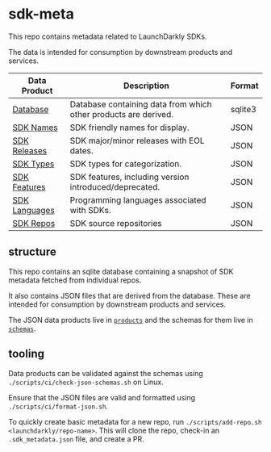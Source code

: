# sdk-meta

This repo contains metadata related to LaunchDarkly SDKs. 

The data is intended for consumption by downstream products and services.

| Data Product                             | Description                                                     | Format  |
|------------------------------------------|-----------------------------------------------------------------|---------|
| [Database](./metadata.sqlite3)           | Database containing data from which other products are derived. | sqlite3 |
| [SDK Names](products/names.json)         | SDK friendly names for display.                                 | JSON    |
| [SDK Releases](products/releases.json)   | SDK major/minor releases with EOL dates.                        | JSON    |
| [SDK Types](products/types.json)         | SDK types for categorization.                                   | JSON    |
| [SDK Features](products/features.json)   | SDK features, including version introduced/deprecated.          | JSON    |
| [SDK Languages](products/languages.json) | Programming languages associated with SDKs.                     | JSON    |
| [SDK Repos](products/repos.json)         | SDK source repositories                                         | JSON    |


## structure

This repo contains an sqlite database containing a snapshot of SDK metadata
fetched from individual repos.

It also contains JSON files that are derived from the database. These are intended for
consumption by downstream products and services.

The JSON data products live in [`products`](./products) and the schemas for them live in [`schemas`](./schemas). 

## tooling

Data products can be validated against the schemas using `./scripts/ci/check-json-schemas.sh` on Linux.

Ensure that the JSON files are valid and formatted using `./scripts/ci/format-json.sh`.

To quickly create basic metadata for a new repo, run `./scripts/add-repo.sh <launchdarkly/repo-name>`. This will
clone the repo, check-in an `.sdk_metadata.json` file, and create a PR.

